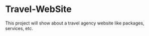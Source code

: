 # Travel-WebSite
This project will show about a travel agency website like packages, services, etc.
